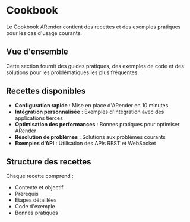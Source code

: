 # Cookbook

Le Cookbook ARender contient des recettes et des exemples pratiques pour les cas d'usage courants.

## Vue d'ensemble

Cette section fournit des guides pratiques, des exemples de code et des solutions pour les problématiques les plus fréquentes.

## Recettes disponibles

- **Configuration rapide** : Mise en place d'ARender en 10 minutes
- **Intégration personnalisée** : Exemples d'intégration avec des applications tierces
- **Optimisation des performances** : Bonnes pratiques pour optimiser ARender
- **Résolution de problèmes** : Solutions aux problèmes courants
- **Exemples d'API** : Utilisation des APIs REST et WebSocket

## Structure des recettes

Chaque recette comprend :
- Contexte et objectif
- Prérequis
- Étapes détaillées
- Code d'exemple
- Bonnes pratiques